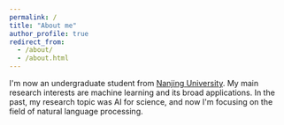 ```yaml
---
permalink: /
title: "About me"
author_profile: true
redirect_from: 
  - /about/
  - /about.html
---
```


I'm now an undergraduate student from [Nanjing University](https://www.nju.edu.cn/). My main research interests are machine learning and its broad applications. In the past, my research topic was AI for science, and now I'm focusing on the field of natural language processing.
